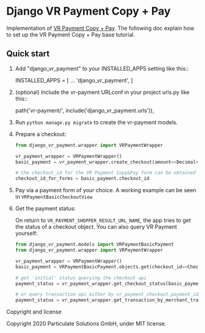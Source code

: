 Django VR Payment Copy + Pay
============================

Implementation of [VR Payment Copy + Pay](https://vr-pay-ecommerce.docs.oppwa.com/tutorials/integration-guide).
The following doc explain how to set up the VR Payment Copy + Pay base tutorial.

Quick start
-----------

1. Add "django_vr_payment" to your INSTALLED_APPS setting like this::

    INSTALLED_APPS = [
        ...
        'django_vr_payment',
    ]

2. (optional) Include the vr-payment URLconf in your project urls.py like this::

    path('vr-payment/', include('django_vr_payment.urls')),

3. Run ``python manage.py migrate`` to create the vr-payment models.

4. Prepare a checkout:

    ```python
    from django_vr_payment.wrapper import VRPaymentWrapper

    vr_payment_wrapper = VRPaymentWrapper()
    basic_payment = vr_payment_wrapper.create_checkout(amount=<Decimal>, payment_type=<VRPaymentBasicPayment.PAYMENT_TYPE>, merchant_transaction_id=<UNIQUE_ID>)

    # the checkout_id for the VR Payment Copy&Pay form can be obtained through `checkout_id`
    checkout_id_for_forms = basic_payment.checkout_id
    ```

5. Pay via a payment form of your choice. A working example can be seen in `VRPaymentBasicCheckoutView`

6. Get the payment status:

    On return to `VR_PAYMENT_SHOPPER_RESULT_URL_NAME`, the app tries to get the status of a checkout object. You can also query VR Payment yourself:

    ```python
    from django_vr_payment.models import VRPaymentBasicPayment
    from django_vr_payment.wrapper import VRPaymentWrapper

    vr_payment_wrapper = VRPaymentWrapper()
    basic_payment = VRPaymentBasicPayment.objects.get(checkout_id=<CheckoutID>)

    # get 'initial' status querying the checkout api
    payment_status = vr_payment_wrapper.get_checkout_status(basic_payment)

    # or query transaction api either by vr_payment_checkout.payment_id or vr_payment_checkout.merchant_transaction_id
    payment_status = vr_payment_wrapper.get_transaction_by_merchant_transaction_id(basic_payment)
    ```

Copyright and license

Copyright 2020 Particulate Solutions GmbH, under MIT license.
